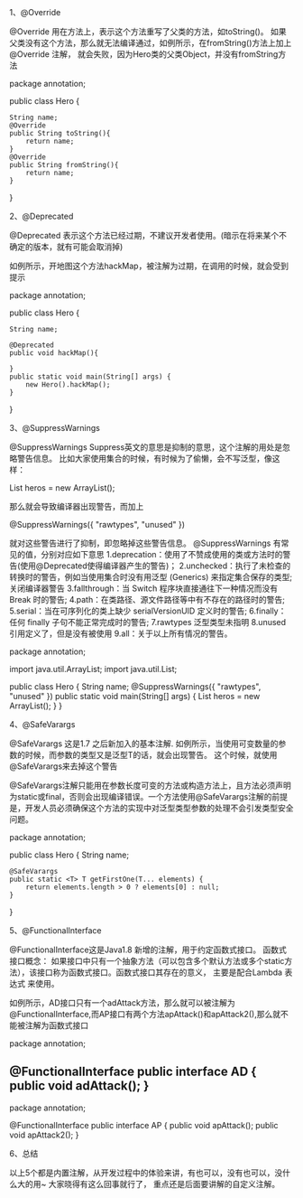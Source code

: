 1、@Override

@Override 用在方法上，表示这个方法重写了父类的方法，如toString()。
如果父类没有这个方法，那么就无法编译通过，如例所示，在fromString()方法上加上@Override 注解，
就会失败，因为Hero类的父类Object，并没有fromString方法

package annotation;
 
public class Hero {
 
    String name;
    @Override
    public String toString(){
        return name;
    }
    @Override
    public String fromString(){
        return name;
    }
}

2、@Deprecated

@Deprecated 表示这个方法已经过期，不建议开发者使用。(暗示在将来某个不确定的版本，就有可能会取消掉)

如例所示，开地图这个方法hackMap，被注解为过期，在调用的时候，就会受到提示

package annotation;
 
public class Hero {
 
    String name;
     
    @Deprecated
    public void hackMap(){
         
    }
    public static void main(String[] args) {
        new Hero().hackMap();
    }
 
}

3、@SuppressWarnings

@SuppressWarnings Suppress英文的意思是抑制的意思，这个注解的用处是忽略警告信息。
比如大家使用集合的时候，有时候为了偷懒，会不写泛型，像这样：
 
List heros = new ArrayList();
 

那么就会导致编译器出现警告，而加上
 
@SuppressWarnings({ "rawtypes", "unused" })
 

就对这些警告进行了抑制，即忽略掉这些警告信息。
@SuppressWarnings 有常见的值，分别对应如下意思
1.deprecation：使用了不赞成使用的类或方法时的警告(使用@Deprecated使得编译器产生的警告)；
2.unchecked：执行了未检查的转换时的警告，例如当使用集合时没有用泛型 (Generics) 来指定集合保存的类型; 关闭编译器警告
3.fallthrough：当 Switch 程序块直接通往下一种情况而没有 Break 时的警告;
4.path：在类路径、源文件路径等中有不存在的路径时的警告;
5.serial：当在可序列化的类上缺少 serialVersionUID 定义时的警告;
6.finally：任何 finally 子句不能正常完成时的警告;
7.rawtypes 泛型类型未指明
8.unused 引用定义了，但是没有被使用
9.all：关于以上所有情况的警告。

package annotation;
 
import java.util.ArrayList;
import java.util.List;
 
public class Hero {
    String name;
    @SuppressWarnings({ "rawtypes", "unused" })
    public static void main(String[] args) {
        List heros = new ArrayList();
    } 
}

4、@SafeVarargs

@SafeVarargs 这是1.7 之后新加入的基本注解. 如例所示，当使用可变数量的参数的时候，而参数的类型又是泛型T的话，就会出现警告。 这个时候，就使用@SafeVarargs来去掉这个警告

@SafeVarargs注解只能用在参数长度可变的方法或构造方法上，且方法必须声明为static或final，否则会出现编译错误。一个方法使用@SafeVarargs注解的前提是，开发人员必须确保这个方法的实现中对泛型类型参数的处理不会引发类型安全问题。

package annotation;
 
public class Hero {
    String name;
 
    @SafeVarargs
    public static <T> T getFirstOne(T... elements) {
        return elements.length > 0 ? elements[0] : null;
    }
}

5、@FunctionalInterface

@FunctionalInterface这是Java1.8 新增的注解，用于约定函数式接口。
函数式接口概念： 如果接口中只有一个抽象方法（可以包含多个默认方法或多个static方法），该接口称为函数式接口。函数式接口其存在的意义，
主要是配合Lambda 表达式 来使用。

如例所示，AD接口只有一个adAttack方法，那么就可以被注解为@FunctionalInterface,而AP接口有两个方法apAttack()和apAttack2(),那么就不
能被注解为函数式接口

package annotation;
 
@FunctionalInterface
public interface AD {
    public void adAttack();
}
-----------------------------------------------------------
package annotation;
 
@FunctionalInterface
public interface AP {
    public void apAttack();
    public void apAttack2();
}

6、总结

以上5个都是内置注解，从开发过程中的体验来讲，有也可以，没有也可以，没什么大的用~ 大家晓得有这么回事就行了，
重点还是后面要讲解的自定义注解。